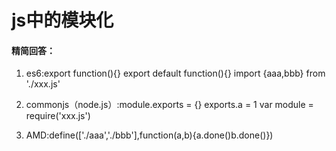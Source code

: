 # js中的模块化

#### 精简回答：

1. es6:export function(){} export default function(){}  import {aaa,bbb} from './xxx.js'

2. commonjs（node.js）:module.exports = {} exports.a = 1 var module = require('xxx.js')

3. AMD:define(['./aaa','./bbb'],function(a,b){a.done()b.done()})
